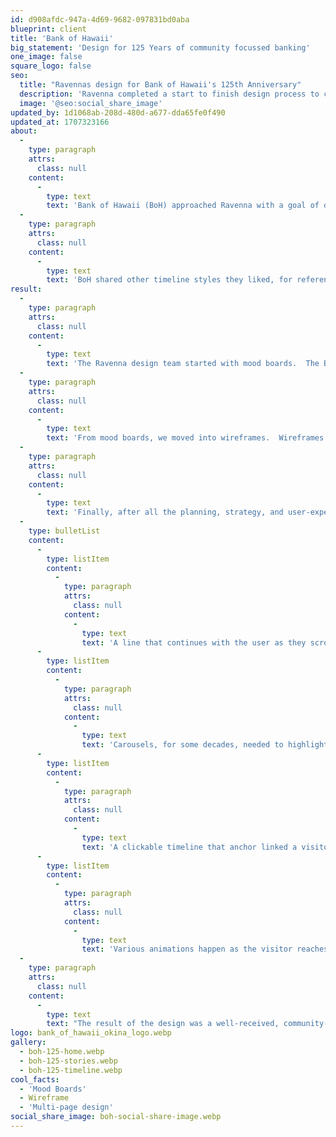 ```yaml
---
id: d908afdc-947a-4d69-9682-097831bd0aba
blueprint: client
title: 'Bank of Hawaii'
big_statement: 'Design for 125 Years of community focussed banking'
one_image: false
square_logo: false
seo:
  title: "Ravennas design for Bank of Hawaii's 125th Anniversary"
  description: 'Ravenna completed a start to finish design process to create a beautiful and engaging experience celebrating 125 years.'
  image: '@seo:social_share_image'
updated_by: 1d1068ab-208d-480d-a677-dda65fe0f490
updated_at: 1707323166
about:
  -
    type: paragraph
    attrs:
      class: null
    content:
      -
        type: text
        text: 'Bank of Hawaii (BoH) approached Ravenna with a goal of designing several web pages for its 125th Anniversary celebration. While much of the design needed to fit within their existing design theme, they also wanted to create an interactive and engaging timeline that walked visitors through each decade since it was founded.  '
  -
    type: paragraph
    attrs:
      class: null
    content:
      -
        type: text
        text: 'BoH shared other timeline styles they liked, for reference, and Ravenna got to work.  '
result:
  -
    type: paragraph
    attrs:
      class: null
    content:
      -
        type: text
        text: 'The Ravenna design team started with mood boards.  The BoH brand team was provided three separate styles that they reviewed and ultimately selected the one they preferred.'
  -
    type: paragraph
    attrs:
      class: null
    content:
      -
        type: text
        text: 'From mood boards, we moved into wireframes.  Wireframes were a crucial step in making sure that all of the necessary content made it onto the page in a digestible user experience.  The wireframing process required multiple rounds with the BoH brand and content teams.'
  -
    type: paragraph
    attrs:
      class: null
    content:
      -
        type: text
        text: 'Finally, after all the planning, strategy, and user-experience work, the Ravenna design team got to work on the timeline design.  The design included: '
  -
    type: bulletList
    content:
      -
        type: listItem
        content:
          -
            type: paragraph
            attrs:
              class: null
            content:
              -
                type: text
                text: 'A line that continues with the user as they scroll through the page '
      -
        type: listItem
        content:
          -
            type: paragraph
            attrs:
              class: null
            content:
              -
                type: text
                text: 'Carousels, for some decades, needed to highlight additional notable moments'
      -
        type: listItem
        content:
          -
            type: paragraph
            attrs:
              class: null
            content:
              -
                type: text
                text: 'A clickable timeline that anchor linked a visitor to their selected decade '
      -
        type: listItem
        content:
          -
            type: paragraph
            attrs:
              class: null
            content:
              -
                type: text
                text: 'Various animations happen as the visitor reaches specific points along the timeline'
  -
    type: paragraph
    attrs:
      class: null
    content:
      -
        type: text
        text: "The result of the design was a well-received, community-focused design that highlighted BoH's history, current and bright future."
logo: bank_of_hawaii_okina_logo.webp
gallery:
  - boh-125-home.webp
  - boh-125-stories.webp
  - boh-125-timeline.webp
cool_facts:
  - 'Mood Boards'
  - Wireframe
  - 'Multi-page design'
social_share_image: boh-social-share-image.webp
---
```

